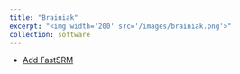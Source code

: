```yaml
---
title: "Brainiak"
excerpt: "<img width='200' src='/images/brainiak.png'>"
collection: software
---
```


- [Add FastSRM](https://github.com/brainiak/brainiak/pull/421)
